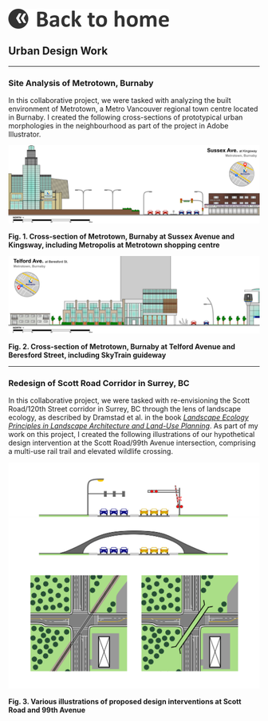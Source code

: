 [![Back to homepage](https://raw.githubusercontent.com/rfwang4/rfwang4.github.io/main/images/Back_EN.png)](https://rfwang4.github.io/)

## Urban Design Work

***

### Site Analysis of Metrotown, Burnaby

In this collaborative project, we were tasked with analyzing the built environment of Metrotown, a Metro Vancouver regional town centre located in Burnaby. I created the following cross-sections of prototypical urban morphologies in the neighbourhood as part of the project in Adobe Illustrator.

![Cross-section of Metrotown, Burnaby at Sussex Avenue and Kingsway](https://raw.githubusercontent.com/rfwang4/rfwang4.github.io/main/images/Metrotown%20North%20Final2.png)

**Fig. 1. Cross-section of Metrotown, Burnaby at Sussex Avenue and Kingsway, including Metropolis at Metrotown shopping centre**  

![Cross-section of Metrotown, Burnaby at Telford Avenue and Beresford Street](https://raw.githubusercontent.com/rfwang4/rfwang4.github.io/main/images/Metrotown%20South%20Final2.png)

**Fig. 2. Cross-section of Metrotown, Burnaby at Telford Avenue and Beresford Street, including SkyTrain guideway**

***

### Redesign of Scott Road Corridor in Surrey, BC

In this collaborative project, we were tasked with re-envisioning the Scott Road/120th Street corridor in Surrey, BC through the lens of landscape ecology, as described by Dramstad et al. in the book *[Landscape Ecology Principles in Landscape Architecture and Land-Use Planning](https://islandpress.org/books/landscape-ecology-principles-landscape-architecture-and-land-use-planning)*. As part of my work on this project, I created the following illustrations of our hypothetical design intervention at the Scott Road/99th Avenue intersection, comprising a multi-use rail trail and elevated wildlife crossing.

![Various illustrations of proposed design interventions at Scott Road and 99th Avenue](https://raw.githubusercontent.com/rfwang4/rfwang4.github.io/main/images/Scott%20Road%20intersection.png)

**Fig. 3. Various illustrations of proposed design interventions at Scott Road and 99th Avenue**
